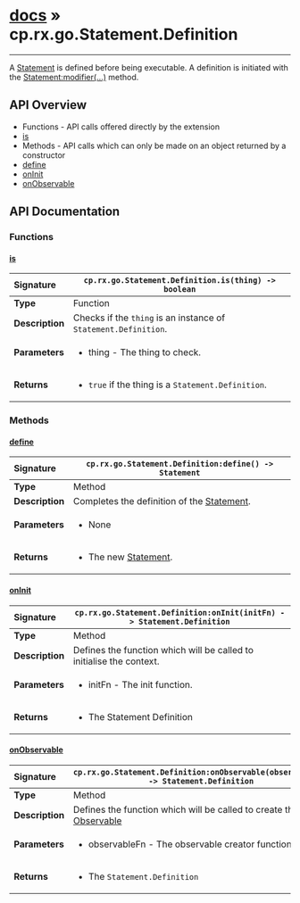 # [docs](index.md) » cp.rx.go.Statement.Definition
---

A [Statement](cp.rx.go.Statement.md) is defined before being executable.
A definition is initiated with the [Statement:modifier(...)](cp.rx.go.Statement.md#modifer) method.

## API Overview
* Functions - API calls offered directly by the extension
 * [is](#is)
* Methods - API calls which can only be made on an object returned by a constructor
 * [define](#define)
 * [onInit](#oninit)
 * [onObservable](#onobservable)

## API Documentation

### Functions

#### [is](#is)
| <span style="float: left;">**Signature**</span> | <span style="float: left;">`cp.rx.go.Statement.Definition.is(thing) -> boolean` </span>                                                          |
| -----------------------------------------------------|---------------------------------------------------------------------------------------------------------|
| **Type**                                             | Function |
| **Description**                                      | Checks if the `thing` is an instance of `Statement.Definition`. |
| **Parameters**                                       | <ul><li>thing    - The thing to check.</li></ul> |
| **Returns**                                          | <ul><li><code>true</code> if the thing is a <code>Statement.Definition</code>.</li></ul> |

### Methods

#### [define](#define)
| <span style="float: left;">**Signature**</span> | <span style="float: left;">`cp.rx.go.Statement.Definition:define() -> Statement` </span>                                                          |
| -----------------------------------------------------|---------------------------------------------------------------------------------------------------------|
| **Type**                                             | Method |
| **Description**                                      | Completes the definition of the [Statement](cp.rx.go.Statement.md). |
| **Parameters**                                       | <ul><li>None</li></ul> |
| **Returns**                                          | <ul><li>The new <a href="cp.rx.go.Statement.md">Statement</a>.</li></ul> |

#### [onInit](#oninit)
| <span style="float: left;">**Signature**</span> | <span style="float: left;">`cp.rx.go.Statement.Definition:onInit(initFn) -> Statement.Definition` </span>                                                          |
| -----------------------------------------------------|---------------------------------------------------------------------------------------------------------|
| **Type**                                             | Method |
| **Description**                                      | Defines the function which will be called to initialise the context. |
| **Parameters**                                       | <ul><li>initFn       - The init function.</li></ul> |
| **Returns**                                          | <ul><li>The Statement Definition</li></ul> |

#### [onObservable](#onobservable)
| <span style="float: left;">**Signature**</span> | <span style="float: left;">`cp.rx.go.Statement.Definition:onObservable(observableFn) -> Statement.Definition` </span>                                                          |
| -----------------------------------------------------|---------------------------------------------------------------------------------------------------------|
| **Type**                                             | Method |
| **Description**                                      | Defines the function which will be called to create the [Observable](cp.rx.Observable.md) |
| **Parameters**                                       | <ul><li>observableFn     - The observable creator function.</li></ul> |
| **Returns**                                          | <ul><li>The <code>Statement.Definition</code></li></ul> |

